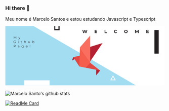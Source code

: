 ### Hi there 👋
 Meu nome é Marcelo Santos e estou estudando Javascript e Typescript
 
 ![Welcome](/github-profile-header.png?raw=true)
 
 ![Marcelo Santo's github stats](https://github-readme-stats.vercel.app/api?username=marcelosanto&show_icons=true&theme=radical)

[![ReadMe Card](https://github-readme-stats.vercel.app/api/pin/?username=marcesanto&repo=gen-qrcode)](https://github.com/marcelosanto/gen-qrcode)
 
<!--
**marcelosanto/marcelosanto** is a ✨ _special_ ✨ repository because its `README.md` (this file) appears on your GitHub profile.

Here are some ideas to get you started:

- 🔭 I’m currently working on ...
- 🌱 I’m currently learning ...
- 👯 I’m looking to collaborate on ...
- 🤔 I’m looking for help with ...
- 💬 Ask me about ...
- 📫 How to reach me: ...
- 😄 Pronouns: ...
- ⚡ Fun fact: ...
-->

